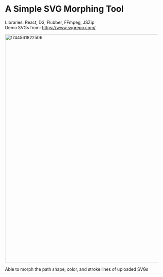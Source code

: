 # A Simple SVG Morphing Tool 
Libraries: React, D3, Flubber, FFmpeg, JSZip  
Demo SVGs from: https://www.svgrepo.com/

<img width="752" alt="1744561822506" src="https://github.com/user-attachments/assets/79a2ff39-bbd2-49f1-a149-5397d3707b6f" />

Able to morph the path shape, color, and stroke lines of uploaded SVGs

